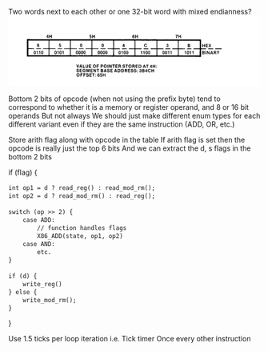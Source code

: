 Two words next to each other or one 32-bit word with mixed endianness?
![alt text](image.png)

Bottom 2 bits of opcode (when not using the prefix byte) tend to correspond to whether it is a memory or register operand, and 8 or 16 bit operands
But not always
We should just make different enum types for each different variant even if they are the same instruction (ADD, OR, etc.)

Store arith flag along with opcode in the table
If arith flag is set then the opcode is really just the top 6 bits 
And we can extract the d, s flags in the bottom 2 bits

if (flag) {
    
    int op1 = d ? read_reg() : read_mod_rm();
    int op2 = d ? read_mod_rm() : read_reg();

    switch (op >> 2) {
        case ADD:
            // function handles flags
            X86_ADD(state, op1, op2)
        case AND:
            etc. 
    }

    if (d) {
        write_reg()
    } else {
        write_mod_rm();
    }

}

Use 1.5 ticks per loop iteration i.e. Tick timer Once every other instruction
